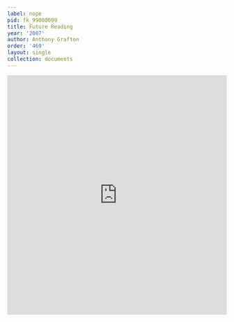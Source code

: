 ```yaml
---
label: nope
pid: fk_99000009
title: Future Reading
year: '2007'
author: Anthony Grafton
order: '469'
layout: single
collection: documents
---
```

<iframe src="https://northwestern.app.box.com/embed/s/2vuc7tuz3mbutn6jfyjzhvzyxo3wxum5?sortColumn=date&view=list" width="100%" height="550" frameborder="0" allowfullscreen webkitallowfullscreen msallowfullscreen></iframe>
